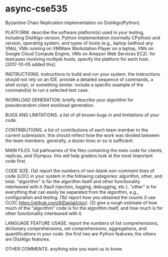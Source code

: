 # async-cse535
Byzantine Chain Replication implementation on DistAlgo(Python).


PLATFORM.  describe the software platform(s) used in your testing, including DistAlgo version, Python implementation (normally CPython) and version, operating system, and types of hosts (e.g., laptop (without any VMs), VMs running on VMWare Workstation Player on a laptop, VMs on Google Cloud Compute Engine, VMs on Amazon Web Services EC2).  for testcases involving multiple hosts, specify the platform for each host.  [2017-10-05 added this]

INSTRUCTIONS.  instructions to build and run your system.  the instructions should not rely on an IDE.  provide a detailed sequence of commands, a shell script, or something similar.  include a specific example of the command(s) to run a selected test case.

WORKLOAD GENERATION.  briefly describe your algorithm for pseudorandom client workload generation.

BUGS AND LIMITATIONS.  a list of all known bugs in and limitations of your code.

CONTRIBUTIONS.  a list of contributions of each team member to the current submission.  this should reflect how the work was divided between the team members.  generally, a dozen lines or so is sufficient.

MAIN FILES.  full pathnames of the files containing the main code for clients, replicas, and Olympus.  this will help graders look at the most important code first.

CODE SIZE.  (1a) report the numbers of non-blank non-comment lines of code (LOC) in your system in the following categories: algorithm, other, and total.  "algorithm" is for the algorithm itself and other functionality interleaved with it (fault injection, logging, debugging, etc.).  "other" is for everything that can easily be separated from the algorithm, e.g., configuration and testing.  (1b) report how you obtained the counts (I use CLOC https://github.com/AlDanial/cloc).  (2) give a rough estimate of how much of the "algorithm" code is for the algorithm itself, and how much is for other functionality interleaved with it.

LANGUAGE FEATURE USAGE. report the numbers of list comprehensions, dictionary comprehensions, set comprehensions, aggregations, and quantifications in your code.  the first two are Python features; the others are DistAlgo features.

OTHER COMMENTS.  anything else you want us to know.
